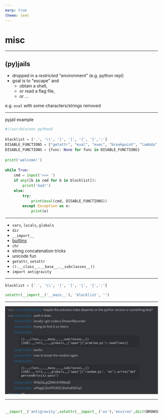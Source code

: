 ```yaml
---
marp: true
theme: leet
---
```


# misc

---

## (py)jails

- dropped in a _restricted_ "environment" (e.g. python repl)
- goal is to "escape" and
  - obtain a shell,
  - or read a flag file,
  - or …

e.g. `eval` with some characters/strings removed

---

<!-- https://github.com/idekctf/idekctf2022/blob/main/misc/pyjail/challenge/jail.py -->

pyjail example

```py
#!/usr/bin/env python3

blocklist = ['.', '\\', '[', ']', '{', '}',':']
DISABLE_FUNCTIONS = ["getattr", "eval", "exec", "breakpoint", "lambda", "help"]
DISABLE_FUNCTIONS = {func: None for func in DISABLE_FUNCTIONS}

print('welcome!')

while True:
    cmd = input('>>> ')
    if any([b in cmd for b in blocklist]):
        print('bad!')
    else:
        try:
            print(eval(cmd, DISABLE_FUNCTIONS))
        except Exception as e:
            print(e)
```

---

- `vars`, `locals`, `globals`
- `dir`
- `__import__`
- [builtins](https://docs.python.org/3/library/functions.html)
- `chr`
- string concatenation tricks
- unicode fun
- `getattr`, `setattr`
- `().__class__.__base__.__subclasses__()`
- `import antigravity`

---

<!-- idekctf 2022* pyjail -->

```py
blocklist = ['.', '\\', '[', ']', '{', '}',':']
```

```py
setattr(__import__('__main__'), 'blocklist', '')
```

---

![utctf pyjail discussion](./media/utctf-pyjail.png)

---

<!-- idekctf 2022* pyjail revenge -->
```py

__import__('antigravity',setattr(__import__('os'),'environ',dict(BROWSER='/bin/sh -c "/readflag giveflag" #%s')))
```
